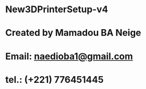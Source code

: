 # New3DPrinterSetup-v4
# 
# Created by Mamadou BA Neige
# Email: naedioba1@gmail.com
# tel.: (+221) 776451445
